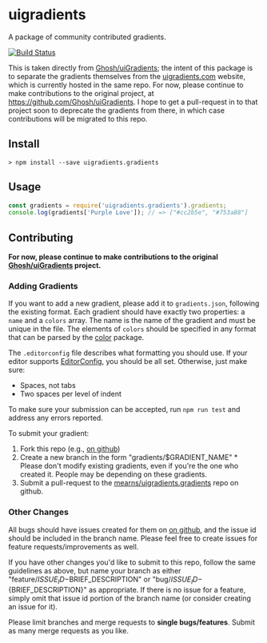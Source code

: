 # uigradients

A package of community contributed gradients.

[![Build Status](https://travis-ci.org/mearns/uigradients.gradients.svg?branch=master)](https://travis-ci.org/mearns/uigradients.gradients)

This is taken directly from [Ghosh/uiGradients](https://github.com/Ghosh/uiGradients);
the intent of this package is to separate the gradients themselves from the
[uigradients.com](http://uigradients.com/) website, which is currently hosted in
the same repo. For now, please continue to make contributions to the original project,
at <https://github.com/Ghosh/uiGradients>. I hope to get a pull-request in to that
project soon to deprecate the gradients from there, in which case contributions
will be migrated to this repo.

## Install

```console
> npm install --save uigradients.gradients
```

## Usage

```javascript
const gradients = require('uigradients.gradients').gradients;
console.log(gradients['Purple Love']); // => ["#cc2b5e", "#753a88"]
```

## Contributing

**For now, please continue to make contributions to the original [Ghosh/uiGradients](https://github.com/Ghosh/uiGradients) project.**

### Adding Gradients

If you want to add a new gradient, please add it to `gradients.json`, following the existing format.
Each gradient should have exactly two properties: a `name` and a `colors` array. The name is the
name of the gradient and must be unique in the file. The elements of `colors` should be specified
in any format that can be parsed by the [color](https://www.npmjs.com/package/color) package.

The `.editorconfig` file describes what formatting you should use. If your editor supports
[EditorConfig](http://editorconfig.org/), you should be all set. Otherwise, just make sure:
*   Spaces, not tabs
*   Two spaces per level of indent

To make sure your submission can be accepted, run `npm run test` and address any errors
reported.

To submit your gradient:
1.   Fork this repo (e.g., [on github](https://github.com/mearns/uigradients.gradients))
2.   Create a new branch in the form "gradients/$GRADIENT_NAME"
    * Please don't modify existing gradients, even if you're the one who created it. People may be depending on these gradients.
3.   Submit a pull-request to the [mearns/uigradients.gradients](https://github.com/mearns/uigradients.gradients) repo on github.

### Other Changes

All bugs should have issues created for them on [on github](https://github.com/mearns/uigradients.gradients/issues), and
the issue id should be included in the branch name. Please feel free to create issues for feature requests/improvements
as well.

If you have other changes you'd like to submit to this repo, follow the same guidelines as above,
but name your branch as either "feature/${ISSUE_ID}-$BRIEF_DESCRIPTION" or "bug/${ISSUE_ID}-${BRIEF_DESCRIPTION}"
as appropriate. If there is no issue for a feature, simply omit that issue id portion of the branch name (or
consider creating an issue for it).

Please limit branches and merge requests to **single bugs/features**. Submit as many merge requests as you like.
